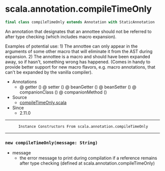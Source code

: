 
#                       scala.annotation.compileTimeOnly                       #

```scala
final class compileTimeOnly extends Annotation with StaticAnnotation
```

An annotation that designates that an annottee should not be referred to after
type checking (which includes macro expansion).

Examples of potential use: 1) The annottee can only appear in the arguments of
some other macro that will eliminate it from the AST during expansion. 2) The
annottee is a macro and should have been expanded away, so if hasn't, something
wrong has happened. (Comes in handy to provide better support for new macro
flavors, e.g. macro annotations, that can't be expanded by the vanilla
compiler).

* Annotations
  * @ getter () @ setter () @ beanGetter () @ beanSetter () @ companionClass ()
    @ companionMethod ()
* Source
  * [compileTimeOnly.scala](https://github.com/scala/scala/tree/6d09a1ba5f/src/library/scala/annotation/compileTimeOnly.scala#L1)
* Since
  * 2.11.0


--------------------------------------------------------------------------------
          Instance Constructors From scala.annotation.compileTimeOnly
--------------------------------------------------------------------------------


### `new compileTimeOnly(message: String)`                                   ###

* message
  * the error message to print during compilation if a reference remains after
    type checking
(defined at scala.annotation.compileTimeOnly)
